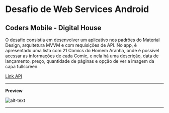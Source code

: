 # Desafio de Web Services Android #

## Coders Mobile - Digital House ##

O desafio consistia em desenvolver um aplicativo nos padrões do Material Design, arquitetura MVVM e com requisições de API.
No app, é apresentado uma lista com 21 Comics do Homem Aranha, onde é possível acessar as informações de cada Comic, e nela
há uma descrição, data de lançamento, preço, quantidade de páginas e opção de ver a imagem da capa fullscreen.

[Link API](https://developer.marvel.com)

------------ 

**Preview**

![alt-text](https://github.com/angelcomp/Desafio-Integrador-3/blob/main/gif/spider.gif)

------------ 
